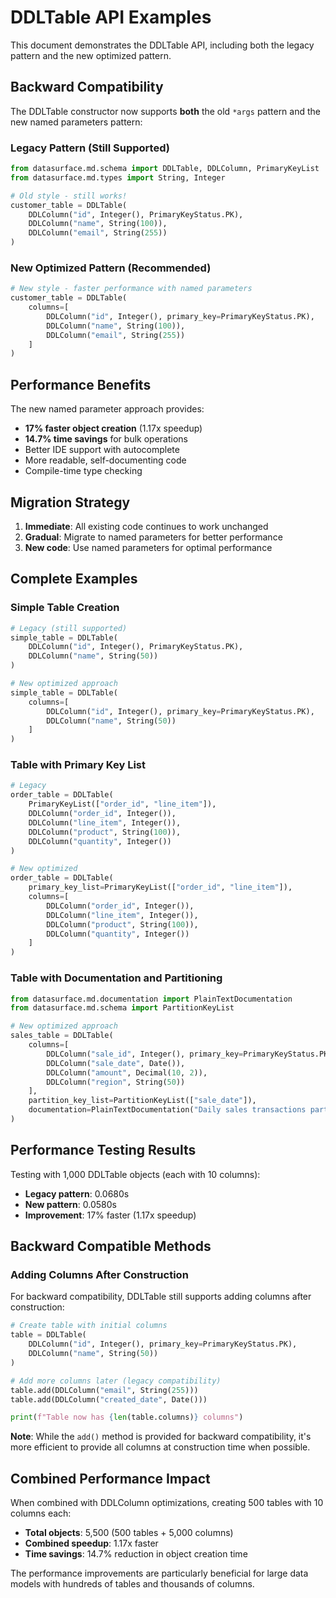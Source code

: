 # DDLTable API Examples

This document demonstrates the DDLTable API, including both the legacy pattern and the new optimized pattern.

## Backward Compatibility

The DDLTable constructor now supports **both** the old `*args` pattern and the new named parameters pattern:

### Legacy Pattern (Still Supported)
```python
from datasurface.md.schema import DDLTable, DDLColumn, PrimaryKeyList
from datasurface.md.types import String, Integer

# Old style - still works!
customer_table = DDLTable(
    DDLColumn("id", Integer(), PrimaryKeyStatus.PK),
    DDLColumn("name", String(100)),
    DDLColumn("email", String(255))
)
```

### New Optimized Pattern (Recommended)
```python
# New style - faster performance with named parameters
customer_table = DDLTable(
    columns=[
        DDLColumn("id", Integer(), primary_key=PrimaryKeyStatus.PK),
        DDLColumn("name", String(100)),
        DDLColumn("email", String(255))
    ]
)
```

## Performance Benefits

The new named parameter approach provides:
- **17% faster object creation** (1.17x speedup)
- **14.7% time savings** for bulk operations
- Better IDE support with autocomplete
- More readable, self-documenting code
- Compile-time type checking

## Migration Strategy

1. **Immediate**: All existing code continues to work unchanged
2. **Gradual**: Migrate to named parameters for better performance
3. **New code**: Use named parameters for optimal performance

## Complete Examples

### Simple Table Creation
```python
# Legacy (still supported)
simple_table = DDLTable(
    DDLColumn("id", Integer(), PrimaryKeyStatus.PK),
    DDLColumn("name", String(50))
)

# New optimized approach
simple_table = DDLTable(
    columns=[
        DDLColumn("id", Integer(), primary_key=PrimaryKeyStatus.PK),
        DDLColumn("name", String(50))
    ]
)
```

### Table with Primary Key List
```python
# Legacy
order_table = DDLTable(
    PrimaryKeyList(["order_id", "line_item"]),
    DDLColumn("order_id", Integer()),
    DDLColumn("line_item", Integer()),
    DDLColumn("product", String(100)),
    DDLColumn("quantity", Integer())
)

# New optimized
order_table = DDLTable(
    primary_key_list=PrimaryKeyList(["order_id", "line_item"]),
    columns=[
        DDLColumn("order_id", Integer()),
        DDLColumn("line_item", Integer()),
        DDLColumn("product", String(100)),
        DDLColumn("quantity", Integer())
    ]
)
```

### Table with Documentation and Partitioning
```python
from datasurface.md.documentation import PlainTextDocumentation
from datasurface.md.schema import PartitionKeyList

# New optimized approach
sales_table = DDLTable(
    columns=[
        DDLColumn("sale_id", Integer(), primary_key=PrimaryKeyStatus.PK),
        DDLColumn("sale_date", Date()),
        DDLColumn("amount", Decimal(10, 2)),
        DDLColumn("region", String(50))
    ],
    partition_key_list=PartitionKeyList(["sale_date"]),
    documentation=PlainTextDocumentation("Daily sales transactions partitioned by date")
)
```

## Performance Testing Results

Testing with 1,000 DDLTable objects (each with 10 columns):
- **Legacy pattern**: 0.0680s
- **New pattern**: 0.0580s  
- **Improvement**: 17% faster (1.17x speedup)

## Backward Compatible Methods

### Adding Columns After Construction
For backward compatibility, DDLTable still supports adding columns after construction:

```python
# Create table with initial columns
table = DDLTable(
    DDLColumn("id", Integer(), primary_key=PrimaryKeyStatus.PK),
    DDLColumn("name", String(50))
)

# Add more columns later (legacy compatibility)
table.add(DDLColumn("email", String(255)))
table.add(DDLColumn("created_date", Date()))

print(f"Table now has {len(table.columns)} columns")
```

**Note**: While the `add()` method is provided for backward compatibility, it's more efficient to provide all columns at construction time when possible.

## Combined Performance Impact

When combined with DDLColumn optimizations, creating 500 tables with 10 columns each:
- **Total objects**: 5,500 (500 tables + 5,000 columns)
- **Combined speedup**: 1.17x faster
- **Time savings**: 14.7% reduction in object creation time

The performance improvements are particularly beneficial for large data models with hundreds of tables and thousands of columns. 